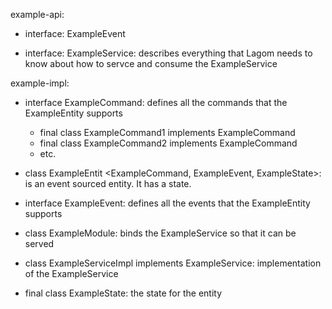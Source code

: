example-api:

- interface: ExampleEvent

- interface: ExampleService: describes everything that Lagom needs to know about how to servce and consume the ExampleService


example-impl:

- interface ExampleCommand: defines all the commands that the ExampleEntity supports
  + final class ExampleCommand1 implements ExampleCommand
  + final class ExampleCommand2 implements ExampleCommand
  + etc.
  
- class ExampleEntit <ExampleCommand, ExampleEvent, ExampleState>: is an event sourced entity. It has a state.  

- interface ExampleEvent: defines all the events that the ExampleEntity supports

- class ExampleModule: binds the ExampleService so that it can be served

- class ExampleServiceImpl implements ExampleService: implementation of the ExampleService

- final class ExampleState: the state for the entity
